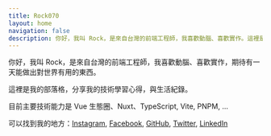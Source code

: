 ```yaml
---
title: Rock070
layout: home
navigation: false
description: 你好，我叫 Rock，是來自台灣的前端工程師，我喜歡動腦、喜歡實作。這裡是我的部落格，分享我的技術學習心得，與生活紀錄。
---
```


你好，我叫 Rock，是來自台灣的前端工程師，我喜歡動腦、喜歡實作，期待有一天能做出對世界有用的東西。

這裡是我的部落格，分享我的技術學習心得，與生活紀錄。

目前主要技術能力是 Vue 生態圈、Nuxt、TypeScript, Vite, PNPM, ...

可以找到我的地方：[Instagram](https://www.instagram.com/___maochi/), [Facebook](https://www.facebook.com/profile.php?id=100001480312667), [GitHub](https://github.com/Rock070), [Twitter](https://twitter.com/Rock070000), [LinkedIn](https://www.linkedin.com/in/%E7%8E%8B%E8%8C%82%E5%B7%B1/)
